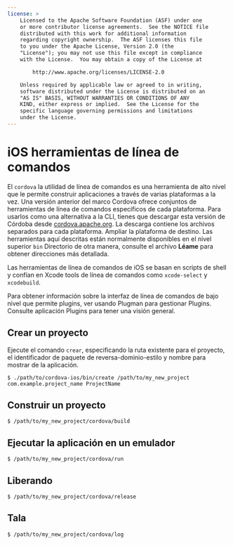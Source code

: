 ```yaml
---
license: >
    Licensed to the Apache Software Foundation (ASF) under one
    or more contributor license agreements.  See the NOTICE file
    distributed with this work for additional information
    regarding copyright ownership.  The ASF licenses this file
    to you under the Apache License, Version 2.0 (the
    "License"); you may not use this file except in compliance
    with the License.  You may obtain a copy of the License at

        http://www.apache.org/licenses/LICENSE-2.0

    Unless required by applicable law or agreed to in writing,
    software distributed under the License is distributed on an
    "AS IS" BASIS, WITHOUT WARRANTIES OR CONDITIONS OF ANY
    KIND, either express or implied.  See the License for the
    specific language governing permissions and limitations
    under the License.
---
```


# iOS herramientas de línea de comandos

El `cordova` la utilidad de línea de comandos es una herramienta de alto nivel que le permite construir aplicaciones a través de varias plataformas a la vez. Una versión anterior del marco Cordova ofrece conjuntos de herramientas de línea de comandos específicos de cada plataforma. Para usarlos como una alternativa a la CLI, tienes que descargar esta versión de Córdoba desde [cordova.apache.org][1]. La descarga contiene los archivos separados para cada plataforma. Ampliar la plataforma de destino. Las herramientas aquí descritas están normalmente disponibles en el nivel superior `bin` Directorio de otra manera, consulte el archivo **Léame** para obtener direcciones más detallada.

 [1]: http://cordova.apache.org

Las herramientas de línea de comandos de iOS se basan en scripts de shell y confían en Xcode tools de línea de comandos como `xcode-select` y `xcodebuild`.

Para obtener información sobre la interfaz de línea de comandos de bajo nivel que permite plugins, ver usando Plugman para gestionar Plugins. Consulte aplicación Plugins para tener una visión general.

## Crear un proyecto

Ejecute el comando `crear`, especificando la ruta existente para el proyecto, el identificador de paquete de reversa-dominio-estilo y nombre para mostrar de la aplicación.

    $ ./path/to/cordova-ios/bin/create /path/to/my_new_project com.example.project_name ProjectName
    

## Construir un proyecto

    $ /path/to/my_new_project/cordova/build
    

## Ejecutar la aplicación en un emulador

    $ /path/to/my_new_project/cordova/run
    

## Liberando

    $ /path/to/my_new_project/cordova/release
    

## Tala

    $ /path/to/my_new_project/cordova/log
